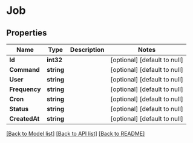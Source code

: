 # Job

## Properties
Name | Type | Description | Notes
------------ | ------------- | ------------- | -------------
**Id** | **int32** |  | [optional] [default to null]
**Command** | **string** |  | [optional] [default to null]
**User** | **string** |  | [optional] [default to null]
**Frequency** | **string** |  | [optional] [default to null]
**Cron** | **string** |  | [optional] [default to null]
**Status** | **string** |  | [optional] [default to null]
**CreatedAt** | **string** |  | [optional] [default to null]

[[Back to Model list]](../README.md#documentation-for-models) [[Back to API list]](../README.md#documentation-for-api-endpoints) [[Back to README]](../README.md)

